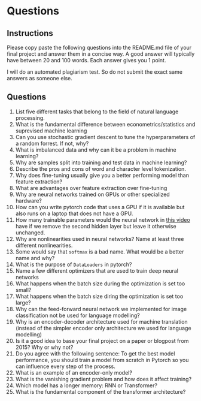 # Questions

## Instructions

Please copy paste the following questions into the README.md file of your final project
and answer them in a concise way. A good answer will typically have between 20 and 100
words. Each answer gives you 1 point.

I will do an automated plagiarism test. So do not submit the exact same answers as someone else.


## Questions

1. List five different tasks that belong to the field of natural language processing.
2. What is the fundamental difference between econometrics/statistics and suprevised machine learning
3. Can you use stochastic gradient descent to tune the hyperparameters of a random forrest. If not, why?
4. What is imbalanced data and why can it be a problem in machine learning?
5. Why are samples split into training and test data in machine learning?
6. Describe the pros and cons of word and character level tokenization.
7. Why does fine-tuning usually give you a better performing model than feature extraction?
8. What are advantages over feature extraction over fine-tuning
9. Why are neural networks trained on GPUs or other specialized hardware?
10. How can you write pytorch code that uses a GPU if it is available but also runs on a laptop that does not have a GPU.
11. How many trainable parameters would the neural network in [this video](https://www.youtube.com/watch?v=aircAruvnKk&t=1s) have if we remove the second hidden layer but leave it otherwise unchanged.
12. Why are nonlinearities used in neural networks? Name at least three different nonlinearities.
13. Some would say that `softmax` is a bad name. What would be a better name and why?
14. What is the purpose of `DataLoaders` in pytorch?
15. Name a few different optimizers that are used to train deep neural networks
16. What happens when the batch size during the optimization is set too small?
17. What happens when the batch size diring the optimization is set too large?
18. Why can the feed-forward neural network we implemented for image classification not be used for language modelling?
19. Why is an encoder-decoder architecture used for machine translation (instead of the simpler encoder only architecture we used for language modelling)
20. Is it a good idea to base your final project on a paper or blogpost from 2015? Why or why not?
21. Do you agree with the following sentence: To get the best model performance, you should train a model from scratch in Pytorch so you can influence every step of the process.
22. What is an example of an encoder-only model?
23. What is the vanishing gradient problem and how does it affect training?
24. Which model has a longer memory: RNN or Transformer?
25. What is the fundamental component of the transformer architecture?
